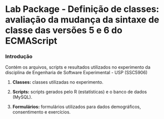 Lab Package - Definição de classes: avaliação da mudança da sintaxe de classe das versões 5 e 6 do ECMAScript
==========================================================================

### Introdução
Contém os arquivos, scripts e resultados utilizados no experimento da disciplina de Engenharia de Software Experimental - USP (SSC5906)

1. **Classes:** classes utilizadas no experimento.

2. **Scripts:** scripts gerados pelo R (estatísticas) e o banco de dados (MySQL).

3. **Formulários:** formulários utilizados para dados demográficos, consentimento e exercícios.

